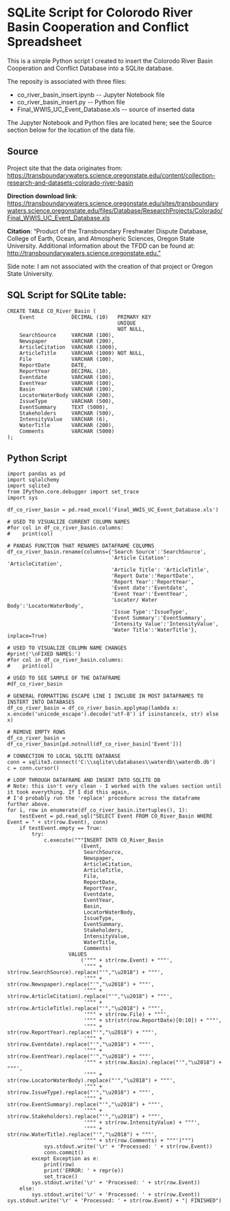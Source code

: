 # SQLite Script for Colorodo River Basin Cooperation and Conflict Spreadsheet
This is a simple Python script I created to insert the Colorodo River Basin Cooperation and Conflict Database into a SQLite database. 

The reposity is associated with three files:
- co_river_basin_insert.ipynb -- Jupyter Notebook file
- co_river_basin_insert.py -- Python file
- Final_WWIS_UC_Event_Database.xls -- source of inserted data

The Jupyter Notebook and Python files are located here; see the Source section below for the location of the data file.

## Source
Project site that the data originates from: https://transboundarywaters.science.oregonstate.edu/content/collection-research-and-datasets-colorado-river-basin

**Direction download link**: https://transboundarywaters.science.oregonstate.edu/sites/transboundarywaters.science.oregonstate.edu/files/Database/ResearchProjects/Colorado/Final_WWIS_UC_Event_Database.xls

**Citation**: “Product of the Transboundary Freshwater Dispute Database, College of Earth, Ocean, and Atmospheric Sciences, Oregon State University.  Additional information about the TFDD can be found at: http://transboundarywaters.science.oregonstate.edu.” 

Side note: I am not associated with the creation of that project or Oregon State University.

## SQL Script for SQLite table:
```
CREATE TABLE CO_River_Basin (
    Event            DECIMAL (10)   PRIMARY KEY
                                    UNIQUE
                                    NOT NULL,
    SearchSource     VARCHAR (100),
    Newspaper        VARCHAR (200),
    ArticleCitation  VARCHAR (1000),
    ArticleTitle     VARCHAR (1000) NOT NULL,
    File             VARCHAR (100),
    ReportDate       DATE,
    ReportYear       DECIMAL (10),
    Eventdate        VARCHAR (100),
    EventYear        VARCHAR (100),
    Basin            VARCHAR (100),
    LocatorWaterBody VARCHAR (200),
    IssueType        VARCHAR (500),
    EventSummary     TEXT (5000),
    Stakeholders     VARCHAR (500),
    IntensityValue   VARCHAR (6),
    WaterTitle       VARCHAR (200),
    Comments         VARCHAR (5000) 
);
```
## Python Script
```
import pandas as pd
import sqlalchemy
import sqlite3
from IPython.core.debugger import set_trace
import sys

df_co_river_basin = pd.read_excel('Final_WWIS_UC_Event_Database.xls')

# USED TO VISUALIZE CURRENT COLUMN NAMES
#for col in df_co_river_basin.columns: 
#    print(col)

# PANDAS FUNCTION THAT RENAMES DATAFRAME COLUMNS
df_co_river_basin.rename(columns={'Search Source':'SearchSource',
                                  'Article Citation': 'ArticleCitation',
                                  'Article Title': 'ArticleTitle',
                                  'Report Date':'ReportDate',
                                  'Report Year':'ReportYear',
                                  'Event date':'Eventdate',
                                  'Event Year':'EventYear',
                                  'Locater/ Water Body':'LocatorWaterBody',
                                  'Issue Type':'IssueType',
                                  'Event Summary':'EventSummary',
                                  'Intensity Value':'IntensityValue',
                                  'Water Title':'WaterTitle'}, inplace=True)

# USED TO VISUALIZE COLUMN NAME CHANGES
#print('\nFIXED NAMES:')    
#for col in df_co_river_basin.columns: 
#    print(col)

# USED TO SEE SAMPLE OF THE DATAFRAME
#df_co_river_basin

# GENERAL FORMATTING ESCAPE LINE I INCLUDE IN MOST DATAFRAMES TO INSTERT INTO DATABASES
df_co_river_basin = df_co_river_basin.applymap(lambda x: x.encode('unicode_escape').decode('utf-8') if isinstance(x, str) else x)

# REMOVE EMPTY ROWS
df_co_river_basin = df_co_river_basin[pd.notnull(df_co_river_basin['Event'])]

# CONNECTION TO LOCAL SQLITE DATABASE
conn = sqlite3.connect('C:\\sqlite\\databases\\waterdb\\waterdb.db')
c = conn.cursor()

# LOOP THROUGH DATAFRAME AND INSERT INTO SQLITE DB
# Note: this isn't very clean - I worked with the values section until it took everything. If I did this again, 
# I'd probably run the 'replace' procedure across the dataframe further above.
for i, row in enumerate(df_co_river_basin.itertuples(), 1):
    testEvent = pd.read_sql("SELECT Event FROM CO_River_Basin WHERE Event = " + str(row.Event), conn)
    if testEvent.empty == True:
        try:
            c.execute("""INSERT INTO CO_River_Basin
                        (Event,
                         SearchSource,
                         Newspaper,
                         ArticleCitation,
                         ArticleTitle,
                         File,
                         ReportDate,
                         ReportYear,
                         Eventdate,
                         EventYear,
                         Basin,
                         LocatorWaterBody,
                         IssueType,
                         EventSummary,
                         Stakeholders,
                         IntensityValue,
                         WaterTitle,
                         Comments)
                    VALUES
                        ('""" + str(row.Event) + """',
                         '""" + str(row.SearchSource).replace("'","\u2018") + """',
                         '""" + str(row.Newspaper).replace("'","\u2018") + """',
                         '""" + str(row.ArticleCitation).replace("'","\u2018") + """',
                         '""" + str(row.ArticleTitle).replace("'","\u2018") + """',
                         '""" + str(row.File) + """',
                         '""" + str(str(row.ReportDate)[0:10]) + """',
                         '""" + str(row.ReportYear).replace("'","\u2018") + """',
                         '""" + str(row.Eventdate).replace("'","\u2018") + """',
                         '""" + str(row.EventYear).replace("'","\u2018") + """',
                         '""" + str(row.Basin).replace("'","\u2018") + """',
                         '""" + str(row.LocatorWaterBody).replace("'","\u2018") + """',
                         '""" + str(row.IssueType).replace("'","\u2018") + """',
                         '""" + str(row.EventSummary).replace("'","\u2018") + """',
                         '""" + str(row.Stakeholders).replace("'","\u2018") + """',
                         '""" + str(row.IntensityValue) + """',
                         '""" + str(row.WaterTitle).replace("'","\u2018") + """',
                         '""" + str(row.Comments) + """')""")
            sys.stdout.write('\r' + 'Processed: ' + str(row.Event))
            conn.commit()
        except Exception as e:
            print(row)
            print('ERROR: ' + repr(e))
            set_trace()
        sys.stdout.write('\r' + 'Processed: ' + str(row.Event))
    else:
        sys.stdout.write('\r' + 'Processed: ' + str(row.Event))        
sys.stdout.write('\r' + 'Processed: ' + str(row.Event) + "| FINISHED")
```
